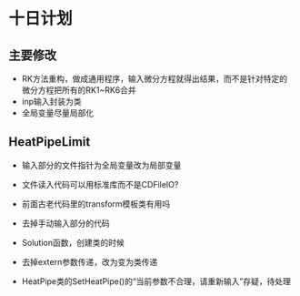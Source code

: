 # 十日计划

## 主要修改

* RK方法重构，做成通用程序，输入微分方程就得出结果，而不是针对特定的微分方程把所有的RK1~RK6合并
* inp输入封装为类
* 全局变量尽量局部化

## HeatPipeLimit
* 输入部分的文件指针为全局变量改为局部变量
* 文件读入代码可以用标准库而不是CDFileIO?
* 前面古老代码里的transform模板类有用吗
* 去掉手动输入部分的代码
* Solution函数，创建类的时候

* 去掉extern参数传递，改为变为类传递
* HeatPipe类的SetHeatPipe()的“当前参数不合理，请重新输入”存疑，待处理
